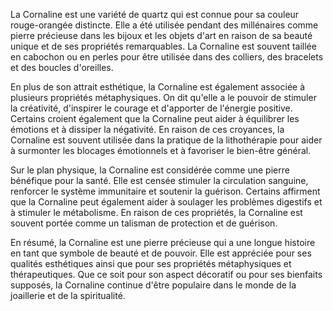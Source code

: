 La Cornaline est une variété de quartz qui est connue pour sa couleur rouge-orangée distincte. Elle a été utilisée pendant des millénaires comme pierre précieuse dans les bijoux et les objets d'art en raison de sa beauté unique et de ses propriétés remarquables. La Cornaline est souvent taillée en cabochon ou en perles pour être utilisée dans des colliers, des bracelets et des boucles d'oreilles.

En plus de son attrait esthétique, la Cornaline est également associée à plusieurs propriétés métaphysiques. On dit qu'elle a le pouvoir de stimuler la créativité, d'inspirer le courage et d'apporter de l'énergie positive. Certains croient également que la Cornaline peut aider à équilibrer les émotions et à dissiper la négativité. En raison de ces croyances, la Cornaline est souvent utilisée dans la pratique de la lithothérapie pour aider à surmonter les blocages émotionnels et à favoriser le bien-être général.

Sur le plan physique, la Cornaline est considérée comme une pierre bénéfique pour la santé. Elle est censée stimuler la circulation sanguine, renforcer le système immunitaire et soutenir la guérison. Certains affirment que la Cornaline peut également aider à soulager les problèmes digestifs et à stimuler le métabolisme. En raison de ces propriétés, la Cornaline est souvent portée comme un talisman de protection et de guérison.

En résumé, la Cornaline est une pierre précieuse qui a une longue histoire en tant que symbole de beauté et de pouvoir. Elle est appréciée pour ses qualités esthétiques ainsi que pour ses propriétés métaphysiques et thérapeutiques. Que ce soit pour son aspect décoratif ou pour ses bienfaits supposés, la Cornaline continue d'être populaire dans le monde de la joaillerie et de la spiritualité.